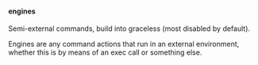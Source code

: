#### engines

Semi-external commands, build into graceless (most disabled by default).

Engines are any command actions that run in an external environment, whether this is by means of an exec call or something else.